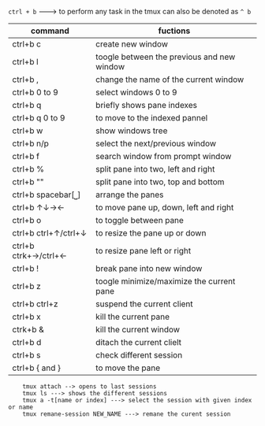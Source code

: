 `ctrl + b`  --->  to perform any task in the tmux can also be denoted as `^ b`

| command | fuctions|
|--|--|
|ctrl+b   c| create new window|
|ctrl+b l| toogle between the previous and new window|
|ctrl+b ,|change the name of the current window|
|ctrl+b 0 to 9| select windows 0 to 9|
|ctrl+b q| briefly shows pane indexes|
|ctrl+b q 0 to 9| to move to the indexed pannel|
|ctrl+b w| show windows tree|
|ctrl+b n/p| select the next/previous window|
|ctrl+b f| search window from prompt window|
|ctrl+b %| split pane into two, left and right|
|ctrl+b ""| split pane into two, top and bottom|
|ctrl+b spacebar[⎵]|arrange the panes|
|ctrl+b  ↑↓→←| to move pane up, down, left and right|
|ctrl+b o| to toggle between pane|
|ctrl+b ctrl+↑/ctrl+↓| to resize the pane up or down|
|ctrl+b ctrk+→/ctrl+←| to resize pane left or right|
|ctrl+b !| break pane into new window|
|ctrl+b z| toogle minimize/maximize the current pane|
|ctrl+b ctrl+z| suspend the current client|
|ctrl+b  x| kill the current pane|
|ctrk+b &| kill the current window|
|ctrl+b d| ditach the current clielt|
|ctrl+b s| check different session|
|ctrl+b { and }| to move the pane| 

```
	tmux attach --> opens to last sessions
	tmux ls ---> shows the different sessions
	tmux a -t[name or index] ---> select the session with given index or name
	tmux remane-session NEW_NAME ---> remane the curent session
```


